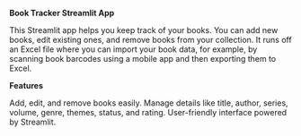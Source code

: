 **Book Tracker Streamlit App**

This Streamlit app helps you keep track of your books. You can add new books, edit existing ones, and remove books from your collection. It runs off an Excel file where you can import your book data, for example, by scanning book barcodes using a mobile app and then exporting them to Excel.

**Features**

Add, edit, and remove books easily.
Manage details like title, author, series, volume, genre, themes, status, and rating.
User-friendly interface powered by Streamlit.
